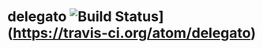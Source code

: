# delegato ![Build Status](https://travis-ci.org/atom/delegato.png?branch=master)](https://travis-ci.org/atom/delegato)
